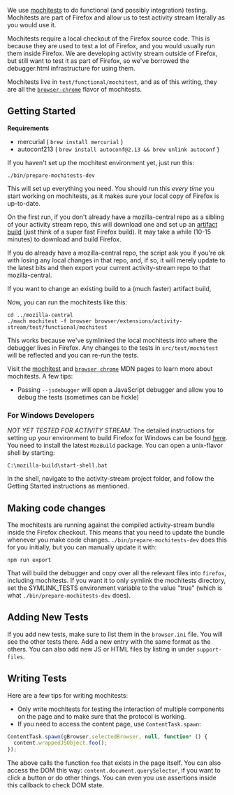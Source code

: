 We use [mochitests](https://developer.mozilla.org/en-US/docs/Mozilla/Projects/Mochitest) to do functional (and possibly integration) testing. Mochitests are part of Firefox and allow us to test activity stream literally as you would use it.

Mochitests require a local checkout of the Firefox source code. This is because they are used to test a lot of Firefox, and you would usually run them inside Firefox. We are developing activity stream outside of Firefox, but still want to test it as part of Firefox, so we've borrowed the debugger.html infrastructure for using them.

Mochitests live in `test/functional/mochitest`, and as of this writing, they are all the [`browser-chrome`](https://developer.mozilla.org/en-US/docs/Mozilla/Browser_chrome_tests) flavor of mochitests.

## Getting Started

**Requirements**

* mercurial ( `brew install mercurial` )
* autoconf213 ( `brew install autoconf@2.13 && brew unlink autoconf` )

If you haven't set up the mochitest environment yet, just run this:

```
./bin/prepare-mochitests-dev
```

This will set up everything you need. You should run this *every time* you start working on mochitests, as it makes sure your local copy of Firefox is up-to-date.

On the first run, if you don't already have a mozilla-central repo as a sibling of your activity stream repo, this will download one and set up an [artifact build](https://developer.mozilla.org/en-US/docs/Mozilla/Developer_guide/Build_Instructions/Artifact_builds) (just think of a super fast Firefox build). It may take a while (10-15 minutes) to download and build Firefox.

If you do already have a mozilla-central repo, the script ask you if you're ok with losing any local changes in that repo, and, if so, it will merely update to  the latest bits and then export your current activity-stream repo to that
mozilla-central.

If you want to change an existing build to a (much faster) artifact build,

Now, you can run the mochitests like this:

```
cd ../mozilla-central
./mach mochitest -f browser browser/extensions/activity-stream/test/functional/mochitest
```

This works because we've symlinked the local mochitests into where the debugger lives in Firefox. Any changes to the tests in `src/test/mochitest` will be reflected and you can re-run the tests.

Visit the [mochitest](https://developer.mozilla.org/en-US/docs/Mozilla/Projects/Mochitest) and [`browser chrome`](https://developer.mozilla.org/en-US/docs/Mozilla/Browser_chrome_tests) MDN pages to learn more about mochitests. A few tips:

* Passing `--jsdebugger` will open a JavaScript debugger and allow you to debug the tests (sometimes can be fickle)

### For Windows Developers

*NOT YET TESTED FOR ACTIVITY STREAM*: The detailed instructions for setting up your environment to build Firefox for Windows can be found [here](https://developer.mozilla.org/en-US/docs/Mozilla/Developer_guide/Build_Instructions/Windows_Prerequisites). You need to install the latest `MozBuild` package. You can open a unix-flavor shell by starting:

```
C:\mozilla-build\start-shell.bat
```

In the shell, navigate to the activity-stream project folder, and follow the Getting Started instructions as mentioned.


## Making code changes

The mochitests are running against the compiled activity-stream bundle inside the Firefox checkout. This means that you need to update the bundle whenever you make code changes. `./bin/prepare-mochitests-dev` does this for you initially, but you can manually update it with:

```
npm run export
```

That will build the debugger and copy over all the relevant files into `firefox`, including mochitests. If you want it to only symlink the mochitests directory, set the SYMLINK_TESTS environment variable to the value "true" (which is what `./bin/prepare-mochitests-dev` does).

## Adding New Tests

If you add new tests, make sure to list them in the `browser.ini` file. You will see the other tests there. Add a new entry with the same format as the others. You can also add new JS or HTML files by listing in under `support-files`.

## Writing Tests

Here are a few tips for writing mochitests:

* Only write mochitests for testing the interaction of multiple components on the page and to make sure that the protocol is working.
* If you need to access the content page, use `ContentTask.spawn`:

```js
ContentTask.spawn(gBrowser.selectedBrowser, null, function* () {
  content.wrappedJSObject.foo();
});
```

The above calls the function `foo` that exists in the page itself. You can also access the DOM this way: `content.document.querySelector`, if you want to click a button or do other things. You can even you use assertions inside this callback to check DOM state.
